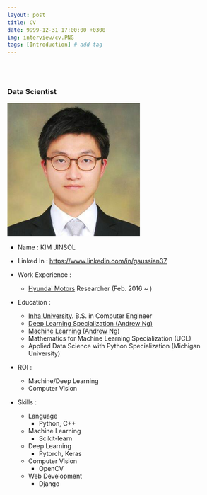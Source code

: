 ```yaml
---
layout: post
title: CV
date: 9999-12-31 17:00:00 +0300
img: interview/cv.PNG
tags: [Introduction] # add tag
---
```


<br><br>

### Data Scientist

<img src="../assets/img/My/kjs.jpg" alt="Drawing" style="width: 300px;"/>

+ Name : KIM JINSOL
+ Linked In : https://www.linkedin.com/in/gaussian37
+ Work Experience : 
    - [Hyundai Motors](https://www.hyundai.com/worldwide/en) Researcher (Feb. 2016 ~ )
    
+ Education :
    + [Inha University](http://www.inha.ac.kr/mbshome/mbs/eng/index.do). B.S. in Computer Engineer
    + [Deep Learning Specialization (Andrew Ng)](https://www.coursera.org/account/accomplishments/specialization/certificate/7Y5SFDG3F85E)
    + [Machine Learning (Andrew Ng)](https://www.coursera.org/account/accomplishments/certificate/DT55J2YVFRJL)
    + Mathematics for Machine Learning Specialization (UCL)
    + Applied Data Science with Python Specialization (Michigan University)
                 
+ ROI :
    - Machine/Deep Learning      
    - Computer Vision    
    
+ Skills : 
    + Language
        + Python, C++
    + Machine Learning
        + Scikit-learn
    + Deep Learning
        + Pytorch, Keras
    + Computer Vision
        + OpenCV
    + Web Development
        + Django